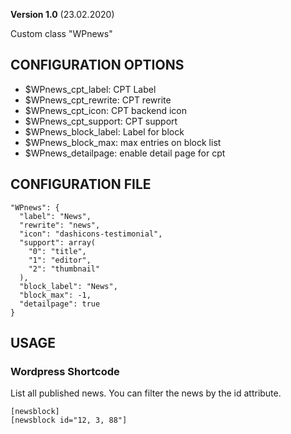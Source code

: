 **Version 1.0** (23.02.2020)

Custom class "WPnews"

## CONFIGURATION OPTIONS
* $WPnews_cpt_label: CPT Label
* $WPnews_cpt_rewrite: CPT rewrite
* $WPnews_cpt_icon: CPT backend icon
* $WPnews_cpt_support: CPT support
* $WPnews_block_label: Label for block
* $WPnews_block_max: max entries on block list
* $WPnews_detailpage: enable detail page for cpt

## CONFIGURATION FILE
```
"WPnews": {
  "label": "News",
  "rewrite": "news",
  "icon": "dashicons-testimonial",
  "support": array(
    "0": "title",
    "1": "editor",
    "2": "thumbnail"
  ),
  "block_label": "News",
  "block_max": -1,
  "detailpage": true
}
```

## USAGE
### Wordpress Shortcode
List all published news. You can filter the news by the id attribute.
```
[newsblock]
[newsblock id="12, 3, 88"]
```
